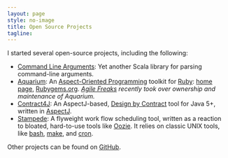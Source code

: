```yaml
---
layout: page
style: no-image
title: Open Source Projects
tagline:
---
```


I started several open-source projects, including the following:

* [Command Line Arguments](https://github.com/deanwampler/command-line-arguments): Yet another Scala library for parsing command-line arguments.
* [Aquarium](https://github.com/Agilefreaks/Aquarium): An [Aspect-Oriented Programming](https://aspectprogramming.com) toolkit for [Ruby](https://www.ruby-lang.org/en/): [home page](aquarium/index.html), [Rubygems.org](https://rubygems.org/gems/aquarium).  _[Agile Freaks](https://github.com/Agilefreaks) recently took over ownership and maintenance of Aquarium._
* [Contract4J](contract4j): An AspectJ-based, [Design by Contract](https://en.wikipedia.org/wiki/Design_by_contract) tool for Java 5+, written in
[AspectJ](https://eclipse.org/aspectj/).
* [Stampede](https://github.com/deanwampler/stampede): A flyweight work flow scheduling tool, written as a reaction to bloated, hard-to-use tools like [Oozie](https://oozie.apache.org). It relies on classic <span class="keyword">UNIX</span> tools, like [bash](https://www.gnu.org/software/bash/), [make](https://www.gnu.org/software/make/), and [cron](https://en.wikipedia.org/wiki/Cron).

Other projects can be found on [GitHub](https://github.com/deanwampler).

